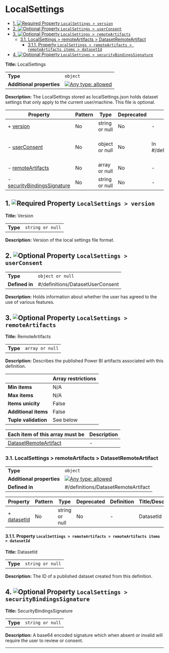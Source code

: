 # LocalSettings

- [1. ![Required](https://img.shields.io/badge/Required-blue) Property `LocalSettings > version`](#version)
- [2. ![Optional](https://img.shields.io/badge/Optional-yellow) Property `LocalSettings > userConsent`](#userConsent)
- [3. ![Optional](https://img.shields.io/badge/Optional-yellow) Property `LocalSettings > remoteArtifacts`](#remoteArtifacts)
  - [3.1. LocalSettings > remoteArtifacts > DatasetRemoteArtifact](#autogenerated_heading_2)
    - [3.1.1. Property `LocalSettings > remoteArtifacts > remoteArtifacts items > datasetId`](#remoteArtifacts_items_datasetId)
- [4. ![Optional](https://img.shields.io/badge/Optional-yellow) Property `LocalSettings > securityBindingsSignature`](#securityBindingsSignature)

**Title:** LocalSettings

|                           |                                                                                                                                   |
| ------------------------- | --------------------------------------------------------------------------------------------------------------------------------- |
| **Type**                  | `object`                                                                                                                          |
| **Additional properties** | [![Any type: allowed](https://img.shields.io/badge/Any%20type-allowed-green)](# "Additional Properties of any type are allowed.") |

**Description:** The LocalSettings stored as localSettings.json holds dataset settings that only apply to the current user/machine. This file is optional.

| Property                                                   | Pattern | Type           | Deprecated | Definition                          | Title/Description                                                                   |
| ---------------------------------------------------------- | ------- | -------------- | ---------- | ----------------------------------- | ----------------------------------------------------------------------------------- |
| + [version](#version )                                     | No      | string or null | No         | -                                   | Version                                                                             |
| - [userConsent](#userConsent )                             | No      | object or null | No         | In #/definitions/DatasetUserConsent | Holds information about whether the user has agreed to the use of various features. |
| - [remoteArtifacts](#remoteArtifacts )                     | No      | array or null  | No         | -                                   | RemoteArtifacts                                                                     |
| - [securityBindingsSignature](#securityBindingsSignature ) | No      | string or null | No         | -                                   | SecurityBindingsSignature                                                           |

## <a name="version"></a>1. ![Required](https://img.shields.io/badge/Required-blue) Property `LocalSettings > version`

**Title:** Version

|          |                  |
| -------- | ---------------- |
| **Type** | `string or null` |

**Description:** Version of the local settings file format.

## <a name="userConsent"></a>2. ![Optional](https://img.shields.io/badge/Optional-yellow) Property `LocalSettings > userConsent`

|                |                                  |
| -------------- | -------------------------------- |
| **Type**       | `object or null`                 |
| **Defined in** | #/definitions/DatasetUserConsent |

**Description:** Holds information about whether the user has agreed to the use of various features.

## <a name="remoteArtifacts"></a>3. ![Optional](https://img.shields.io/badge/Optional-yellow) Property `LocalSettings > remoteArtifacts`

**Title:** RemoteArtifacts

|          |                 |
| -------- | --------------- |
| **Type** | `array or null` |

**Description:** Describes the published Power BI artifacts associated with this definition.

|                      | Array restrictions |
| -------------------- | ------------------ |
| **Min items**        | N/A                |
| **Max items**        | N/A                |
| **Items unicity**    | False              |
| **Additional items** | False              |
| **Tuple validation** | See below          |

| Each item of this array must be                 | Description |
| ----------------------------------------------- | ----------- |
| [DatasetRemoteArtifact](#remoteArtifacts_items) | -           |

### <a name="autogenerated_heading_2"></a>3.1. LocalSettings > remoteArtifacts > DatasetRemoteArtifact

|                           |                                                                                                                                   |
| ------------------------- | --------------------------------------------------------------------------------------------------------------------------------- |
| **Type**                  | `object`                                                                                                                          |
| **Additional properties** | [![Any type: allowed](https://img.shields.io/badge/Any%20type-allowed-green)](# "Additional Properties of any type are allowed.") |
| **Defined in**            | #/definitions/DatasetRemoteArtifact                                                                                               |

| Property                                         | Pattern | Type           | Deprecated | Definition | Title/Description |
| ------------------------------------------------ | ------- | -------------- | ---------- | ---------- | ----------------- |
| + [datasetId](#remoteArtifacts_items_datasetId ) | No      | string or null | No         | -          | DatasetId         |

#### <a name="remoteArtifacts_items_datasetId"></a>3.1.1. Property `LocalSettings > remoteArtifacts > remoteArtifacts items > datasetId`

**Title:** DatasetId

|          |                  |
| -------- | ---------------- |
| **Type** | `string or null` |

**Description:** The ID of a published dataset created from this definition.

## <a name="securityBindingsSignature"></a>4. ![Optional](https://img.shields.io/badge/Optional-yellow) Property `LocalSettings > securityBindingsSignature`

**Title:** SecurityBindingsSignature

|          |                  |
| -------- | ---------------- |
| **Type** | `string or null` |

**Description:** A base64 encoded signature which when absent or invalid will require the user to review or consent.

----------------------------------------------------------------------------------------------------------------------------
